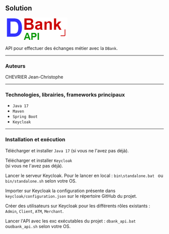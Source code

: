 ## Solution
![Logo de de DBankAPI](doc/DBankAPI.png)

API pour effectuer des échanges métier avec la `DBank`.

____
### Auteurs
CHEVRIER Jean-Christophe

____
### Technologies, librairies, frameworks principaux

- `Java 17`
- `Maven`
- `Spring Boot`
- `Keycloak`

____
### Installation et exécution

Télécharger et installer `Java 17`
(si vous ne l'avez pas déjà).

Télécharger et installer `Keycloak`  
(si vous ne l'avez pas déjà).

Lancer le serveur Keycloak.
Pour le lancer en local : `bin\standalone.bat `
ou `bin/standalone.sh` selon votre OS.

Importer sur Keycloak la configuration
présente dans `keycloak/configuration.json`
sur le répertoire GitHub du projet.

Créer des utilisateurs sur Keycloak pour
les différents rôles existants : `Admin`,
`Client`, `ATM`, `Merchant`.

Lancer l'API avec les exc exécutables du projet :
`dbank_api.bat` ou`dbank_api.sh` selon votre OS.
